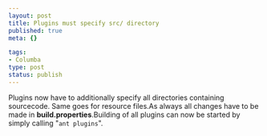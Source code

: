 ```yaml
--- 
layout: post
title: Plugins must specify src/ directory
published: true
meta: {}

tags: 
- Columba
type: post
status: publish
---
```

Plugins now have to additionally specify all directories containing sourcecode. Same goes for resource files.As always all changes have to be made in **build.properties**.Building of all plugins can now be started by simply calling "``ant plugins``".

